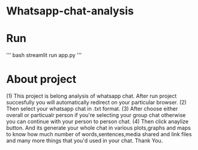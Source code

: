 # Whatsapp-chat-analysis

# Run
''' bash
streamlit run app.py
'''

# About project
(1) This project is belong analysis of whatsapp chat. After run project succesfully you will automatically redirect on your particular browser.
(2) Then select your whatsapp chat in .txt format.
(3) After choose either overall or particualr person if you're selecting your group chat otherwise you can continue with your person to person chat.
(4) Then click anaylize button. And its generate your whole chat in various plots,graphs and maps to know how much number of words,sentences,media 
    shared and link files and many more things that you'd used in your chat. Thank You.

